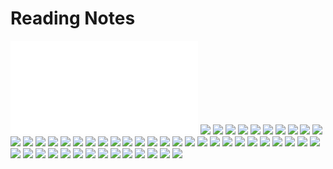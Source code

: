 # Reading Notes

![Barnes_and_Roitzheim](Reading/Barnes_and_Roitzheim/Barnes_and_Roitzheim.md)
![](Reading/Barnes_and_Roitzheim/attachments/Pasted%20image%2020210402221513.png)
![](Reading/Barnes_and_Roitzheim/attachments/Pasted%20image%2020210402221534.png)
![](Reading/Barnes_and_Roitzheim/attachments/Pasted%20image%2020210402221548.png)
![](Reading/Barnes_and_Roitzheim/attachments/Pasted%20image%2020210402221601.png)
![](Reading/Barnes_and_Roitzheim/attachments/Pasted%20image%2020210402221616.png)
![](Reading/Barnes_and_Roitzheim/attachments/Pasted%20image%2020210402221631.png)
![](Reading/Barnes_and_Roitzheim/attachments/Pasted%20image%2020210402221642.png)
![](Reading/Barnes_and_Roitzheim/attachments/Pasted%20image%2020210402221653.png)
![](Reading/Barnes_and_Roitzheim/attachments/Pasted%20image%2020210402221704.png)
![](Reading/Barnes_and_Roitzheim/attachments/Pasted%20image%2020210402221719.png)
![](Reading/Barnes_and_Roitzheim/attachments/Pasted%20image%2020210402221736.png)
![](Reading/Barnes_and_Roitzheim/attachments/Pasted%20image%2020210402221805.png)
![](Reading/Barnes_and_Roitzheim/attachments/Pasted%20image%2020210402221815.png)
![](Reading/Barnes_and_Roitzheim/attachments/Pasted%20image%2020210402221826.png)
![](Reading/Barnes_and_Roitzheim/attachments/Pasted%20image%2020210402221844.png)
![](Reading/Barnes_and_Roitzheim/attachments/Pasted%20image%2020210402221901.png)
![](Reading/Barnes_and_Roitzheim/attachments/Pasted%20image%2020210402221912.png)
![](Reading/Barnes_and_Roitzheim/attachments/Pasted%20image%2020210402221923.png)
![](Reading/Barnes_and_Roitzheim/attachments/Pasted%20image%2020210402221937.png)
![](Reading/Barnes_and_Roitzheim/attachments/Pasted%20image%2020210402222005.png)
![](Reading/Barnes_and_Roitzheim/attachments/Pasted%20image%2020210402222034.png)
![](Reading/Barnes_and_Roitzheim/attachments/Pasted%20image%2020210402222053.png)
![](Reading/Barnes_and_Roitzheim/attachments/Pasted%20image%2020210402222118.png)
![](Reading/Barnes_and_Roitzheim/attachments/Pasted%20image%2020210402222138.png)
![](Reading/Barnes_and_Roitzheim/attachments/Pasted%20image%2020210402222151.png)
![](Reading/Barnes_and_Roitzheim/attachments/Pasted%20image%2020210402222202.png)
![](Reading/Barnes_and_Roitzheim/attachments/Pasted%20image%2020210402222215.png)
![](Reading/Barnes_and_Roitzheim/attachments/Pasted%20image%2020210402222229.png)
![](Reading/Barnes_and_Roitzheim/attachments/Pasted%20image%2020210402222239.png)
![](Reading/Barnes_and_Roitzheim/attachments/Pasted%20image%2020210402222322.png)
![](Reading/Barnes_and_Roitzheim/attachments/Pasted%20image%2020210402222334.png)
![](Reading/Barnes_and_Roitzheim/attachments/Pasted%20image%2020210402222344.png)
![](Reading/Barnes_and_Roitzheim/attachments/Pasted%20image%2020210402230225.png)
![](Reading/Barnes_and_Roitzheim/attachments/Pasted%20image%2020210402230238.png)
![](Reading/Barnes_and_Roitzheim/attachments/Pasted%20image%2020210402230302.png)
![](Reading/Barnes_and_Roitzheim/attachments/Pasted%20image%2020210402230342.png)
![](Reading/Barnes_and_Roitzheim/attachments/Pasted%20image%2020210402230355.png)
![](Reading/Barnes_and_Roitzheim/attachments/Pasted%20image%2020210402230406.png)
![](Reading/Barnes_and_Roitzheim/attachments/Pasted%20image%2020210402230416.png)
![](Reading/Barnes_and_Roitzheim/attachments/Pasted%20image%2020210402230430.png)
![](Reading/Barnes_and_Roitzheim/attachments/Pasted%20image%2020210402230443.png)
![](Reading/Barnes_and_Roitzheim/attachments/Pasted%20image%2020210402232721.png)
![](Reading/Barnes_and_Roitzheim/attachments/Pasted%20image%2020210402232731.png)
![](Reading/Barnes_and_Roitzheim/attachments/Pasted%20image%2020210402232741.png)
![](Reading/Barnes_and_Roitzheim/attachments/Pasted%20image%2020210402232753.png)
![](Reading/Barnes_and_Roitzheim/attachments/Pasted%20image%2020210402232802.png)
![](Reading/Barnes_and_Roitzheim/attachments/Pasted%20image%2020210402232810.png)
![](Reading/Barnes_and_Roitzheim/attachments/Pasted%20image%2020210402232817.png)
![](Reading/Barnes_and_Roitzheim/attachments/Pasted%20image%2020210402232826.png)
